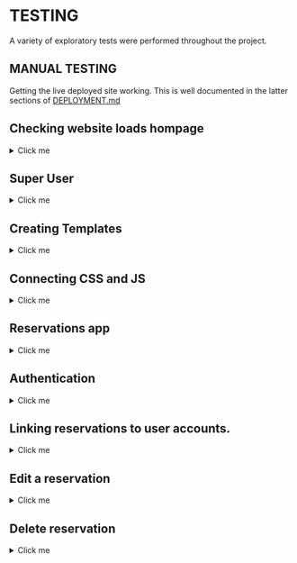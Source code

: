 # TESTING

A variety of exploratory tests were performed throughout the project.

## MANUAL TESTING

Getting the live deployed site working. This is well documented in the latter sections of [DEPLOYMENT.md](DEPLOYMENT.md)

## Checking website loads hompage

<details>
<summary>Click me</summary>

Add the following code to the home/views.py file. This tells the server to display "This is the homepage"

![01](docs/testing/01-load-home-page.png)

Add the following code to the elite_cuisine/urls.py file.

![env secret key](docs/testing/02-load-home-page.png)

Add the following code to the elite_cuisine/settings.py file to installed apps.

![env secret key](docs/testing/03-load-home-page.png)

Use command python3 manage.py runserver to check the home app is linked correctly.

![env secret key](docs/testing/04-load-home-page.png)

</details>

## Super User

<details>
<summary>Click me</summary>

When i originally tried to login as a superuser i recieved this error.

![Error](docs/testing/admin-test-01.png)

After using code institute support i had forgotten to add.

![CSFR](docs/testing/admin-test-02.png)

Admin login now functions correctly.

![Admin Page](docs/testing/admin-test-03.png)

</details>

## Creating Templates 

<details>
<summary>Click me</summary>

Create a top level directory to include your templates 

![Templates](docs/testing/templates-01.png)

connect the templates directory to *elite/settings.py*

![Templates](docs/testing/templates-02.png)

![Templates](docs/testing/templates-03.png)

Once the templates partials are populated. The server looks like this

![Templates](docs/testing/templates-04.png)

</details>

## Connecting CSS and JS

<details>
<summary>Click me</summary>

Connect the static directory to *elite/settings.py*.

![CSS](docs/testing/style01.png)

Create you style.css as shown at the top level.

![CSS](docs/testing/style02.png)

Edit head.html to load sytle sheet.

![CSS](docs/testing/style03.png)

I initally recieved the error below. After chaging *STATIC_URL = '/static/'* in elite/setting.py the style sheet connected.

![CSS](docs/testing/style04.png)

Server with backgorund colour.

![CSS](docs/testing/style05.png)

Create script.js in static directory.

![JS](docs/heroku_deployment/24-js.png)

Connect script.js to base.html.

![JS](docs/heroku_deployment/25-base.html.png)

Check server loads message in developer tools.

![JS](docs/heroku_deployment/26-jsmessage.png)

</details>

## Reservations app 

<details>
<summary>Click me</summary>

First I created the form to be able to submit a reservation and a success page

![Reservation form](docs/testing/reservations01.png)

![Success page](docs/testing/reservations02.png)

Now to create the link to the database. 

![Reservations in Admin page](docs/testing/reservations03.png)

And to style the admin display so it is clearer

![Saved reservation](docs/testing/reservations04.png)

### Testing reservation inputs 

multiple tests have been performed to check the reservations form works correctly.

- Phone number has to be numeric *The letter e can be entered into the IntergerField fo some reason. Maybe because e is a number *
- Date starts at todays date.
- time intervals are set to every 15 minutes
- Number of people is capped betweeen 1-8
- Email has to be an email because of EmailField

### Testing double booking 

THIS WILL BE DONE AT A LATER DATE.

</details>

## Authentication 

<details>
<summary>Click me</summary>

Check allauth working with nav links. Allauth did the hard work for signup/login/logout. Just had to configure navbar.html with Django templates to check authentication. A test account was created to check it worked.

 Not logged in shows this view:

![Not authenticated view](docs/testing/authentication01.png)

 signing up shows:

![Not authenticated view sign up](docs/testing/authentication02.png)

 Logged in shows:

![authenticated view](docs/testing/authentication03.png)

To make users log in before making a reservation. The following code was added:

![reservations/views.py](docs/testing/authentication04.png)

![elite/settings.py](docs/testing/authentication05.png)

Now when a non authenticated user trys to reserve they are redirected to log in page

</details>

## Linking reservations to user accounts.

<details>
<summary>Click me</summary>

This didn't go very well. I updated code to link the reservations:

![model code](docs/testing/authenticating_reservations01.png)

![view code](docs/testing/authenticating_reservations02.png)

After this i tried to migrate but forgot that now there are empty fields. I dropped my reservation database and created a new version. this threw an error when accessing the reservation model from the admin page:

![error code](docs/testing/authenticating_reservations03.png)

I contacted student support who advised me to change to the sqlite3 database from now on and remigrate to a postgreSQL databse later on when my models are finished.

To test that the users are connected to the reservation I now need to create some users, reservations and a html page called user_reservations to be able to view them. 

![user reservations displaying](docs/testing/authenticating_reservations04.png)

</details>

## Edit a reservation

<details>
<summary>Click me</summary>

Users can now edit reservations. 

![reservation in admin page](docs/testing/edit_reservation01.png)

![reservation in logged in user view](docs/testing/edit_reservation02.png)

![reservation edited using the edit function](docs/testing/edit_reservation03.png)

To allow me to edit the reservation I had to:

- Create an edit_reservation view to handle the request
- Update my reservation form to a ModelForm which allows it access the database. It needs to this because of the instance in the edit_reservation view that pre populates the information in the form. ModelForms need a class meta.
- Edit the my_reservation.html for loop that loads reservations to have an edit button that links to the unique reservation_id that django creates. 

</details>

## Delete reservation 

<details>
<summary>Click me</summary>

Users can now delete reservations 

Multiple reservation for one user

![reservation in my reservations](docs/testing/delete_reservation01.png)

When pressing delete user is linked to delete confirmation page 

![reservation delete page](docs/testing/delete_reservation02.png)

When pressing confirm user is redirected to my_reservations and the reervations is deleted.

![reservation deleted](docs/testing/delete_reservation03.png)

The admin page shows the reservation was successfully deleted form the database

![reservation deleted in admin page](docs/testing/delete_reservation04.png)

</details>